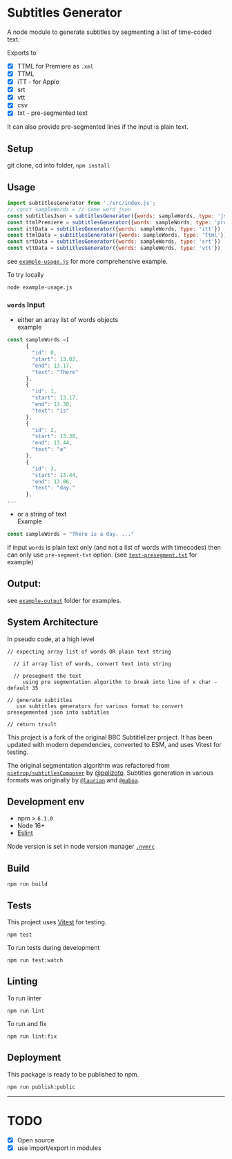 # Subtitles Generator

A node module to generate subtitles by segmenting a list of time-coded text.

Exports to 
- [x] TTML for Premiere as `.xml`
- [x] TTML 
- [x] iTT - for Apple 
- [x] srt
- [x] vtt 
- [x] csv 
- [x] txt - pre-segmented text

It can also provide pre-segmented lines if the input is plain text.

## Setup
<!-- _stack - optional_
_How to build and run the code/app_ -->

git clone, cd into folder, `npm install`


## Usage

```js
import subtitlesGenerator from './src/index.js';
// const sampleWords = // some word json 
const subtitlesJson = subtitlesGenerator({words: sampleWords, type: 'json'})
const ttmlPremiere = subtitlesGenerator({words: sampleWords, type: 'premiere'})
const ittData = subtitlesGenerator({words: sampleWords, type: 'itt'})
const ttmlData = subtitlesGenerator({words: sampleWords, type: 'ttml'})
const srtData = subtitlesGenerator({words: sampleWords, type: 'srt'})
const vttData = subtitlesGenerator({words: sampleWords, type: 'vtt'})
```
see [`example-usage.js`](./example-usage.js) for more comprehensive example.

To try locally
```
node example-usage.js
```

### `words` Input 
- either an array list of words objects    
example
```js
const sampleWords =[ 
      {
        "id": 0,
        "start": 13.02,
        "end": 13.17,
        "text": "There"
      },
      {
        "id": 1,
        "start": 13.17,
        "end": 13.38,
        "text": "is"
      },
      {
        "id": 2,
        "start": 13.38,
        "end": 13.44,
        "text": "a"
      },
      {
        "id": 3,
        "start": 13.44,
        "end": 13.86,
        "text": "day."
      },
...
```
- or a string of text     
Example
```js
const sampleWords = "There is a day. ..."
```

If input `words` is plain text only (and not a list of words with timecodes) then can only use `pre-segment-txt` option. (see [`test-presegment.txt`](./example-output/test-presegment.txt) for example)

## Output: 
see [`example-output`](./example-output) folder for examples.


## System Architecture
<!-- _High level overview of system architecture_ -->

In pseudo code, at a high level 
```
// expecting array list of words OR plain text string

  // if array list of words, convert text into string

  // presegment the text 
     using pre segmentation algorithm to break into line of x char - default 35

// generate subtitles 
   use subtitles generators for various format to convert presegemented json into subtitles

// return trsult
```

This project is a fork of the original BBC Subtitlelizer project. It has been updated with modern dependencies, converted to ESM, and uses Vitest for testing.

The original segmentation algorithm was refactored from [`pietrop/subtitlesComposer`](https://github.com/pietrop/subtitlesComposer) by [@polizoto](https://github.com/polizoto).
Subtitles generation in various formats was originally by [`@laurian`](https://github.com/laurian) and [`@maboa`](https://github.com/maboa).

## Development env
 <!-- _How to run the development environment_
_Coding style convention ref optional, eg which linter to use_
_Linting, github pre-push hook - optional_ -->

- npm > `6.1.0`
- Node 16+
- [Eslint](https://eslint.org/)

Node version is set in node version manager [`.nvmrc`](https://github.com/creationix/nvm#nvmrc)

## Build
<!-- _How to run build_ -->

```
npm run build
```


## Tests
<!-- _How to carry out tests_ -->

This project uses [Vitest](https://vitest.dev/) for testing.

```
npm test
```

To run tests during development

```
npm run test:watch
```

## Linting
To run linter

```
npm run lint
```

To run and fix
```
npm run lint:fix
```

## Deployment
<!-- _How to deploy the code/app into test/staging/production_ -->

This package is ready to be published to npm.

```
npm run publish:public
```

---

# TODO
- [x] Open source
- [x] use import/export in modules
